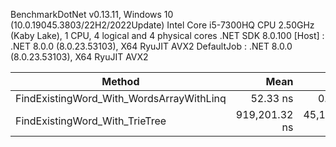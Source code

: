 
BenchmarkDotNet v0.13.11, Windows 10 (10.0.19045.3803/22H2/2022Update)
Intel Core i5-7300HQ CPU 2.50GHz (Kaby Lake), 1 CPU, 4 logical and 4 physical cores
.NET SDK 8.0.100
  [Host]     : .NET 8.0.0 (8.0.23.53103), X64 RyuJIT AVX2
  DefaultJob : .NET 8.0.0 (8.0.23.53103), X64 RyuJIT AVX2


 Method                                   | Mean          | Error         | StdDev         | Median        | Rank | Allocated |
----------------------------------------- |--------------:|--------------:|---------------:|--------------:|-----:|----------:|
 FindExistingWord_With_WordsArrayWithLinq |      52.33 ns |      0.456 ns |       0.381 ns |      52.37 ns |    1 |         - |
 FindExistingWord_With_TrieTree           | 919,201.32 ns | 45,106.761 ns | 132,998.302 ns | 881,151.03 ns |    2 |         - |
